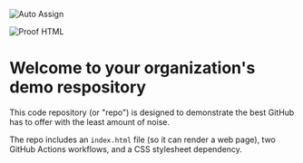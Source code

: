 ![Auto Assign](https://github.com/Nisa-Invest/demo-repository/actions/workflows/auto-assign.yml/badge.svg)

![Proof HTML](https://github.com/Nisa-Invest/demo-repository/actions/workflows/proof-html.yml/badge.svg)

# Welcome to your organization's demo respository
This code repository (or "repo") is designed to demonstrate the best GitHub has to offer with the least amount of noise.

The repo includes an `index.html` file (so it can render a web page), two GitHub Actions workflows, and a CSS stylesheet dependency.

